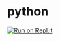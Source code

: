 # python
[![Run on Repl.it](https://repl.it/badge/github/prudhvieng/python)](https://repl.it/github/prudhvieng/python)
